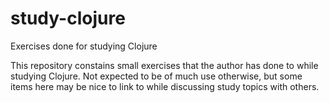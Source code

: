 # study-clojure
Exercises done for studying Clojure

This repository constains small exercises that the author has done
to while studying Clojure. Not expected to be of much use otherwise,
but some items here may be nice to link to while discussing study
topics with others.
